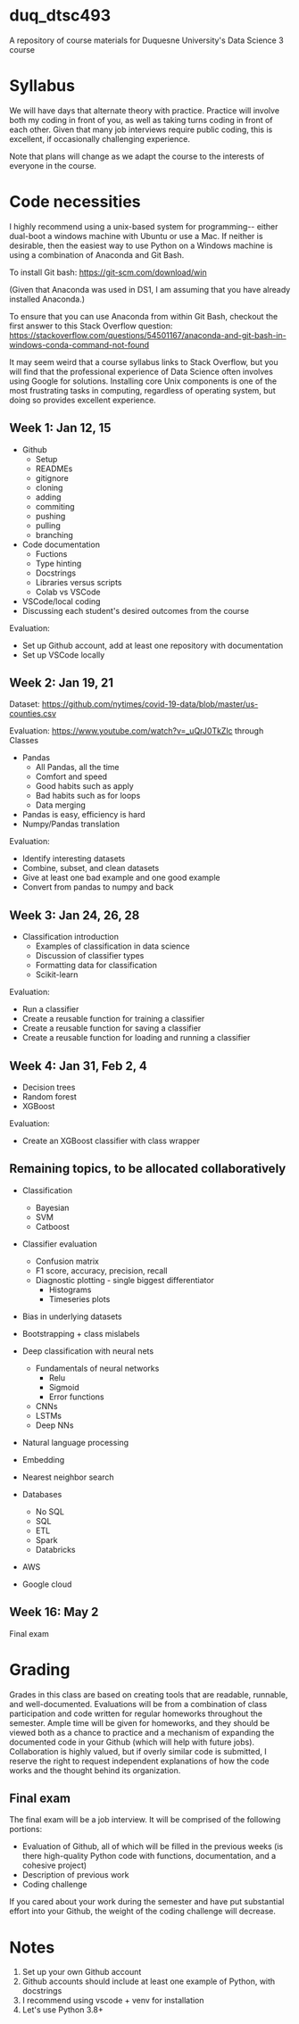 # duq_dtsc493
A repository of course materials for Duquesne University's Data Science 3 course

# Syllabus
We will have days that alternate theory with practice. Practice will involve both my coding in front of you, as well as taking turns coding in front of each other. Given that many job interviews require public coding, this is excellent, if occasionally challenging experience.

Note that plans will change as we adapt the course to the interests of everyone in the course.

# Code necessities
I highly recommend using a unix-based system for programming-- either dual-boot a windows machine with Ubuntu or use a Mac. If neither is desirable, then the easiest way to use Python on a Windows machine is using a combination of Anaconda and Git Bash.

To install Git bash: https://git-scm.com/download/win

(Given that Anaconda was used in DS1, I am assuming that you have already installed Anaconda.)

To ensure that you can use Anaconda from within Git Bash, checkout the first answer to this Stack Overflow question: https://stackoverflow.com/questions/54501167/anaconda-and-git-bash-in-windows-conda-command-not-found

It may seem weird that a course syllabus links to Stack Overflow, but you will find that the professional experience of Data Science often involves using Google for solutions. Installing core Unix components is one of the most frustrating tasks in computing, regardless of operating system, but doing so provides excellent experience.

## Week 1: Jan 12, 15
- Github
    - Setup
    - READMEs
    - gitignore
    - cloning
    - adding
    - commiting
    - pushing
    - pulling
    - branching
- Code documentation
    - Fuctions
    - Type hinting
    - Docstrings
    - Libraries versus scripts
    - Colab vs VSCode
- VSCode/local coding
- Discussing each student's desired outcomes from the course

Evaluation:
- Set up Github account, add at least one repository with documentation
- Set up VSCode locally

## Week 2: Jan 19, 21
Dataset: https://github.com/nytimes/covid-19-data/blob/master/us-counties.csv

Evaluation: https://www.youtube.com/watch?v=_uQrJ0TkZlc through Classes

- Pandas
    - All Pandas, all the time
    - Comfort and speed
    - Good habits such as apply
    - Bad habits such as for loops
    - Data merging
- Pandas is easy, efficiency is hard
- Numpy/Pandas translation

Evaluation:
- Identify interesting datasets
- Combine, subset, and clean datasets
- Give at least one bad example and one good example
- Convert from pandas to numpy and back

## Week 3: Jan 24, 26, 28
- Classification introduction
    - Examples of classification in data science
    - Discussion of classifier types
    - Formatting data for classification
    - Scikit-learn

Evaluation:
- Run a classifier
- Create a reusable function for training a classifier
- Create a reusable function for saving a classifier
- Create a reusable function for loading and running a classifier

## Week 4: Jan 31, Feb 2, 4
- Decision trees
- Random forest
- XGBoost

Evaluation:
- Create an XGBoost classifier with class wrapper

## Remaining topics, to be allocated collaboratively
- Classification
    - Bayesian
    - SVM
    - Catboost

- Classifier evaluation
    - Confusion matrix
    - F1 score, accuracy, precision, recall
    - Diagnostic plotting - single biggest differentiator
        - Histograms
        - Timeseries plots

- Bias in underlying datasets
- Bootstrapping + class mislabels

- Deep classification with neural nets
    - Fundamentals of neural networks
        - Relu
        - Sigmoid
        - Error functions
    - CNNs
    - LSTMs
    - Deep NNs

- Natural language processing
- Embedding
- Nearest neighbor search

- Databases
    - No SQL
    - SQL
    - ETL
    - Spark
    - Databricks

- AWS
- Google cloud

<!-- ## Week 5: Feb 7, 9, 11

## Week 6: Feb 14, 16, 18

## Week 7: Feb 21, 23, 25

## Week 8: Feb 28, Mar 2, 4

## Week 9: Mar 14, 16, 18

## Week 10: Mar 21, 23, 25

## Week 11: Mar 28, 30, Apr 1

## Week 12: Apr 4, 6, 8

## Week 13: Apr 11, 13

## Week 14: Apr 18, 20, 22

## Week 15: Apr 25, 27, 29 -->

## Week 16: May 2
Final exam

# Grading

Grades in this class are based on creating tools that are readable, runnable, and well-documented. Evaluations will be from a combination of class participation and code written for regular homeworks throughout the semester. Ample time will be given for homeworks, and they should be viewed both as a chance to practice and a mechanism of expanding the documented code in your Github (which will help with future jobs). Collaboration is highly valued, but if overly similar code is submitted, I reserve the right to request independent explanations of how the code works and the thought behind its organization.

## Final exam
The final exam will be a job interview. It will be comprised of the following portions:

- Evaluation of Github, all of which will be filled in the previous weeks (is there high-quality Python code with functions, documentation, and a cohesive project)
- Description of previous work
- Coding challenge

If you cared about your work during the semester and have put substantial effort into your Github, the weight of the coding challenge will decrease.


# Notes
1. Set up your own Github account
1. Github accounts should include at least one example of Python, with docstrings
1. I recommend using vscode + venv for installation
1. Let's use Python 3.8+